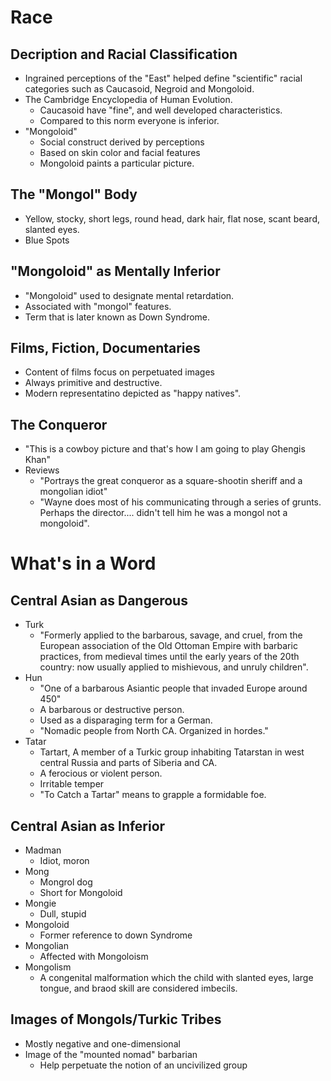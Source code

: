 # Race

## Decription and Racial Classification
- Ingrained perceptions of the "East" helped define "scientific" racial categories such as
Caucasoid, Negroid and Mongoloid.
- The Cambridge Encyclopedia of Human Evolution.
  - Caucasoid have "fine", and well developed characteristics.
  - Compared to this norm everyone is inferior.
- "Mongoloid"
  - Social construct derived by perceptions
  - Based on skin color and facial features
  - Mongoloid paints a particular picture.

## The "Mongol" Body
- Yellow, stocky, short legs, round head, dark hair, flat nose, scant beard, slanted eyes.
- Blue Spots

## "Mongoloid" as Mentally Inferior
- "Mongoloid" used to designate mental retardation.
- Associated with "mongol" features.
- Term that is later known as Down Syndrome.

## Films, Fiction, Documentaries
- Content of films focus on perpetuated images
- Always primitive and destructive.
- Modern representatino depicted as "happy natives".

## The Conqueror
- "This is a cowboy picture and that's how I am going to play Ghengis Khan"
- Reviews
  - "Portrays the great conqueror as a square-shootin sheriff and a mongolian idiot"
  - "Wayne does most of his communicating through a series of grunts.  Perhaps the director....
  didn't tell him he was a mongol not a mongoloid".

# What's in a Word

## Central Asian as Dangerous
- Turk
  - "Formerly applied to the barbarous, savage, and cruel, from the European association of the Old
  Ottoman Empire with barbaric practices, from medieval times until the early years of the 20th
  country: now usually applied to mishievous, and unruly children".
- Hun
  - "One of a barbarous Asiantic people that invaded Europe around 450"
  - A barbarous or destructive person.
  - Used as a disparaging term for a German.
  - "Nomadic people from North CA.  Organized in hordes."
- Tatar
  - Tartart, A member of a Turkic group inhabiting Tatarstan in west central Russia and parts of Siberia and CA.
  - A ferocious or violent person.
  - Irritable temper
  - "To Catch a Tartar" means to grapple a formidable foe.

## Central Asian as Inferior
- Madman
  - Idiot, moron
- Mong
  - Mongrol dog
  - Short for Mongoloid
- Mongie
  - Dull, stupid
- Mongoloid
  - Former reference to down Syndrome
- Mongolian
  - Affected with Mongoloism
- Mongolism
  - A congenital malformation which the child with slanted eyes, large tongue, and braod skill are
  considered imbecils.

## Images of Mongols/Turkic Tribes
- Mostly negative and one-dimensional
- Image of the "mounted nomad" barbarian
  - Help perpetuate the notion of an uncivilized group
